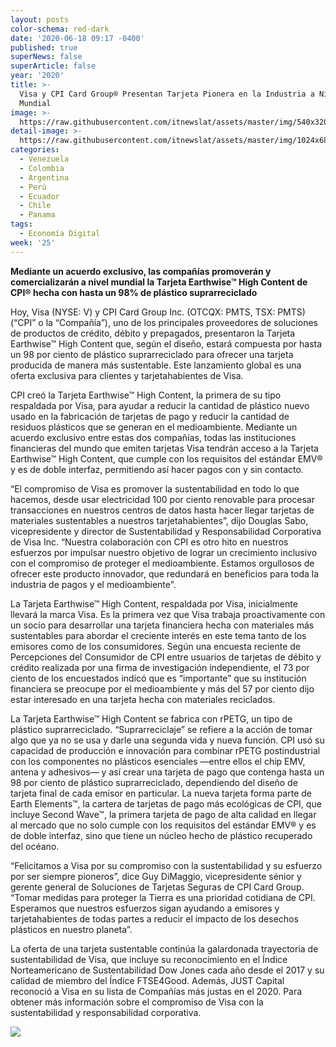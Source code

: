 ```yaml
---
layout: posts
color-schema: red-dark
date: '2020-06-18 09:17 -0400'
published: true
superNews: false
superArticle: false
year: '2020'
title: >-
  Visa y CPI Card Group® Presentan Tarjeta Pionera en la Industria a Nivel
  Mundial
image: >-
  https://raw.githubusercontent.com/itnewslat/assets/master/img/540x320/Tarjeta-Visa-nueva-p.jpg
detail-image: >-
  https://raw.githubusercontent.com/itnewslat/assets/master/img/1024x680/Tarjeta-Visa-nueva-g.jpg
categories:
  - Venezuela
  - Colombia
  - Argentina
  - Perú
  - Ecuador
  - Chile
  - Panama
tags:
  - Economía Digital
week: '25'
---
```

**Mediante un acuerdo exclusivo, las compañías promoverán y comercializarán a nivel mundial la Tarjeta Earthwise™ High Content de CPI® hecha con hasta un 98% de plástico suprarreciclado**

Hoy, Visa (NYSE: V) y CPI Card Group Inc. (OTCQX: PMTS, TSX: PMTS) (“CPI” o la “Compañía”), uno de los principales proveedores de soluciones de productos de crédito, débito y prepagados, presentaron la Tarjeta Earthwise™ High Content que, según el diseño, estará compuesta por hasta un 98 por ciento de plástico suprarreciclado para ofrecer una tarjeta producida de manera más sustentable. Este lanzamiento global es una oferta exclusiva para clientes y tarjetahabientes de Visa.
 
CPI creó la Tarjeta Earthwise™ High Content, la primera de su tipo respaldada por Visa, para ayudar a reducir la cantidad de plástico nuevo usado en la fabricación de tarjetas de pago y reducir la cantidad de residuos plásticos que se generan en el medioambiente. Mediante un acuerdo exclusivo entre estas dos compañías, todas las instituciones financieras del mundo que emiten tarjetas Visa tendrán acceso a la Tarjeta Earthwise™ High Content, que cumple con los requisitos del estándar EMV® y es de doble interfaz, permitiendo así hacer pagos con y sin contacto. 
 
“El compromiso de Visa es promover la sustentabilidad en todo lo que hacemos, desde usar electricidad 100 por ciento renovable para procesar transacciones en nuestros centros de datos hasta hacer llegar tarjetas de materiales sustentables a nuestros tarjetahabientes”, dijo Douglas Sabo, vicepresidente y director de Sustentabilidad y Responsabilidad Corporativa de Visa Inc. “Nuestra colaboración con CPI es otro hito en nuestros esfuerzos por impulsar nuestro objetivo de lograr un crecimiento inclusivo con el compromiso de proteger el medioambiente. Estamos orgullosos de ofrecer este producto innovador, que  redundará en beneficios para toda la industria de pagos y el medioambiente”.
 
La Tarjeta Earthwise™ High Content, respaldada por Visa, inicialmente llevará la marca Visa. Es la primera vez que Visa trabaja proactivamente con un socio para desarrollar una tarjeta financiera hecha con materiales más sustentables para abordar el creciente interés en este tema tanto de los emisores como de los consumidores. Según una encuesta reciente de Percepciones del Consumidor de CPI entre usuarios de tarjetas de débito y crédito realizada por una firma de investigación independiente, el 73 por ciento de los encuestados indicó que es “importante” que su institución financiera se preocupe por el medioambiente y más del 57 por ciento dijo estar interesado en una tarjeta hecha con materiales reciclados. 
 
La Tarjeta Earthwise™ High Content se fabrica con rPETG, un tipo de plástico suprarreciclado. “Suprarreciclaje” se refiere a la acción de tomar algo que ya no se usa y darle una segunda vida y nueva función. CPI usó su capacidad de producción e innovación para combinar rPETG postindustrial con los componentes no plásticos esenciales —entre ellos el chip EMV, antena y adhesivos— y así crear una tarjeta de pago que contenga hasta un 98 por ciento de plástico suprarreciclado, dependiendo del diseño de tarjeta final de cada emisor en particular. La nueva tarjeta forma parte de Earth Elements™, la cartera de tarjetas de pago más ecológicas de CPI, que incluye Second Wave™, la primera tarjeta de pago de alta calidad en llegar al mercado que no solo cumple con los requisitos del estándar EMV® y es de doble interfaz, sino que tiene un núcleo hecho de plástico recuperado del océano. 
 
“Felicitamos a Visa por su compromiso con la sustentabilidad y su esfuerzo por ser siempre pioneros”, dice Guy DiMaggio, vicepresidente sénior y gerente general de Soluciones de Tarjetas Seguras de CPI Card Group. “Tomar medidas para proteger la Tierra es una prioridad cotidiana de CPI. Esperamos que nuestros esfuerzos sigan ayudando a emisores y tarjetahabientes de todas partes a reducir el impacto de los desechos plásticos en nuestro planeta”.
 
La oferta de una tarjeta sustentable continúa la galardonada trayectoria de sustentabilidad de Visa, que incluye su reconocimiento en el Índice Norteamericano de Sustentabilidad Dow Jones cada año desde el 2017 y su calidad de miembro del Índice FTSE4Good. Además, JUST Capital reconoció a Visa en su lista de Compañías más justas en el 2020. Para obtener más información sobre el compromiso de Visa con la sustentabilidad y responsabilidad corporativa.

<img src="https://tracker.metricool.com/c3po.jpg?hash=56f88a41e39ab42c063cc51676587a04"/>